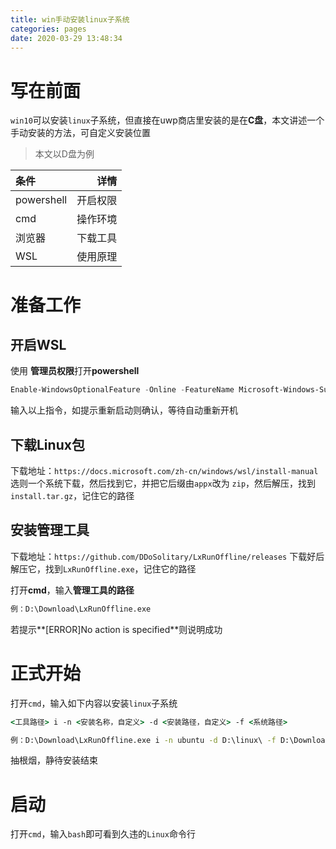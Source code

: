 ```yaml
---
title: win手动安装linux子系统
categories: pages
date: 2020-03-29 13:48:34
---
```


# 写在前面

``win10``可以安装``linux``子系统，但直接在uwp商店里安装的是在**C盘**，本文讲述一个手动安装的方法，可自定义安装位置

> 本文以D盘为例

| 条件 | 详情 |
| :--------- | -----------: |
| powershell | 开启权限 |
| cmd | 操作环境 |
| 浏览器 | 下载工具 |
| WSL | 使用原理 |

# 准备工作
## 开启WSL

使用 **管理员权限**打开**powershell**

```powershell
Enable-WindowsOptionalFeature -Online -FeatureName Microsoft-Windows-Subsystem-Linux
```

输入以上指令，如提示重新启动则确认，等待自动重新开机

## 下载Linux包

下载地址：``https://docs.microsoft.com/zh-cn/windows/wsl/install-manual``
选则一个系统下载，然后找到它，并把它后缀由``appx``改为 ``zip``，然后解压，找到 ``install.tar.gz``，记住它的路径


## 安装管理工具

下载地址：``https://github.com/DDoSolitary/LxRunOffline/releases``
下载好后解压它，找到``LxRunOffline.exe``，记住它的路径

打开**cmd**，输入**管理工具的路径**

```cmd
例：D:\Download\LxRunOffline.exe
```

若提示**[ERROR]No action is specified**则说明成功

# 正式开始

打开``cmd``，输入如下内容以安装``linux``子系统

```cmd
<工具路径> i -n <安装名称，自定义> -d <安装路径，自定义> -f <系统路径>
```
```cmd
例：D:\Download\LxRunOffline.exe i -n ubuntu -d D:\linux\ -f D:\Download\install.tar.gz
```

抽根烟，静待安装结束

# 启动

打开``cmd``，输入``bash``即可看到久违的``Linux``命令行